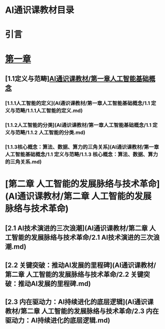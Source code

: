 # AI通识课教材目录
# 引言
# [第一章](AI通识课教材/第一章人工智能基础概念)
## [1.1定义与范畴][AI通识课教材/第一章人工智能基础概念](https://github.com/C-Y-J-pure/AI-Book/tree/f75a52e5348b978f37bf4c42eeb1e3d4a6144341/AI%E9%80%9A%E8%AF%86%E8%AF%BE%E6%95%99%E6%9D%90/%E7%AC%AC%E4%B8%80%E7%AB%A0%E4%BA%BA%E5%B7%A5%E6%99%BA%E8%83%BD%E5%9F%BA%E7%A1%80%E6%A6%82%E5%BF%B5/1.1%20%E5%AE%9A%E4%B9%89%E4%B8%8E%E8%8C%83%E7%95%B4)
### [1.1.1人工智能的定义](AI通识课教材/第一章人工智能基础概念/1.1 定义与范畴/1.1.1人工智能的定义.md)
### [1.1.2人工智能的分类](AI通识课教材/第一章人工智能基础概念/1.1 定义与范畴/1.1.2 人工智能的分类.md)
### [1.1.3核心概念：算法、数据、算力的三角关系](AI通识课教材/第一章人工智能基础概念/1.1 定义与范畴/1.1.3 核心概念：算法、数据、算力的三角关系.md)
# [第二章 人工智能的发展脉络与技术革命](AI通识课教材/第二章 人工智能的发展脉络与技术革命)
## [2.1 AI技术演进的三次浪潮](AI通识课教材/第二章 人工智能的发展脉络与技术革命/2.1 AI技术演进的三次浪潮.md)
## [2.2 关键突破：推动AI发展的里程碑​](AI通识课教材/第二章 人工智能的发展脉络与技术革命/2.2 关键突破：推动AI发展的里程碑.md)
## [2.3 内在驱动力：AI持续进化的底层逻辑](AI通识课教材/第二章 人工智能的发展脉络与技术革命/2.3 内在驱动力：AI持续进化的底层逻辑.md)
